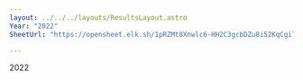 ```yaml
---
layout: ../../../layouts/ResultsLayout.astro
Year: "2022"
SheetUrl: "https://opensheet.elk.sh/1pRZMt8Xnwlc6-HH2C3gcbDZu8i52KqCgiTTdkvOXnH8/1"

---
```


2022